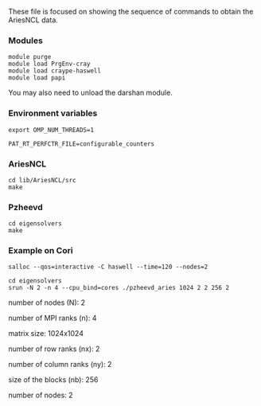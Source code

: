 These file is focused on showing the sequence of commands to obtain the AriesNCL data.


### Modules

```
module purge
module load PrgEnv-cray 
module load craype-haswell
module load papi
```

You may also need to unload the darshan module.

### Environment variables

 ```
export OMP_NUM_THREADS=1

PAT_RT_PERFCTR_FILE=configurable_counters
```

### AriesNCL

```
cd lib/AriesNCL/src
make
```

### Pzheevd

```
cd eigensolvers
make
```

### Example on Cori

```
salloc --qos=interactive -C haswell --time=120 --nodes=2

cd eigensolvers
srun -N 2 -n 4 --cpu_bind=cores ./pzheevd_aries 1024 2 2 256 2
```
number of nodes (N): 2 

number of MPI ranks (n): 4

matrix size: 1024x1024

number of row ranks (nx): 2 

number of column ranks (ny): 2 

size of the blocks (nb): 256 

number of nodes: 2 



